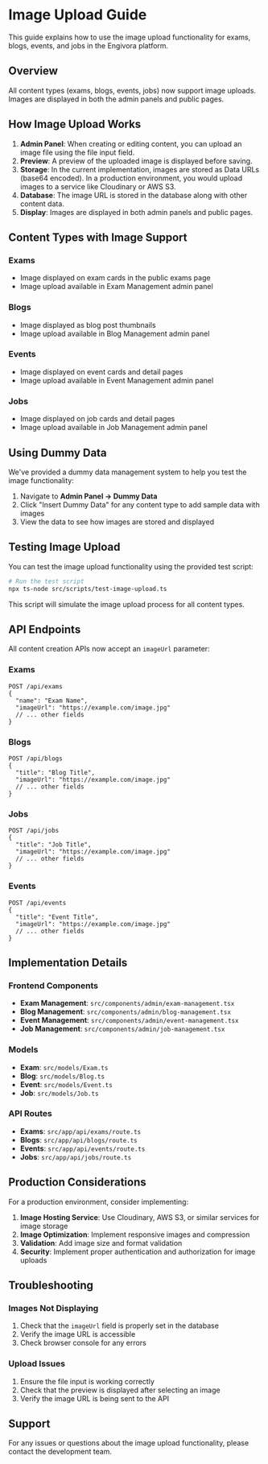 # Image Upload Guide

This guide explains how to use the image upload functionality for exams, blogs, events, and jobs in the Engivora platform.

## Overview

All content types (exams, blogs, events, jobs) now support image uploads. Images are displayed in both the admin panels and public pages.

## How Image Upload Works

1. **Admin Panel**: When creating or editing content, you can upload an image file using the file input field.
2. **Preview**: A preview of the uploaded image is displayed before saving.
3. **Storage**: In the current implementation, images are stored as Data URLs (base64 encoded). In a production environment, you would upload images to a service like Cloudinary or AWS S3.
4. **Database**: The image URL is stored in the database along with other content data.
5. **Display**: Images are displayed in both admin panels and public pages.

## Content Types with Image Support

### Exams
- Image displayed on exam cards in the public exams page
- Image upload available in Exam Management admin panel

### Blogs
- Image displayed as blog post thumbnails
- Image upload available in Blog Management admin panel

### Events
- Image displayed on event cards and detail pages
- Image upload available in Event Management admin panel

### Jobs
- Image displayed on job cards and detail pages
- Image upload available in Job Management admin panel

## Using Dummy Data

We've provided a dummy data management system to help you test the image functionality:

1. Navigate to **Admin Panel → Dummy Data**
2. Click "Insert Dummy Data" for any content type to add sample data with images
3. View the data to see how images are stored and displayed

## Testing Image Upload

You can test the image upload functionality using the provided test script:

```bash
# Run the test script
npx ts-node src/scripts/test-image-upload.ts
```

This script will simulate the image upload process for all content types.

## API Endpoints

All content creation APIs now accept an `imageUrl` parameter:

### Exams
```
POST /api/exams
{
  "name": "Exam Name",
  "imageUrl": "https://example.com/image.jpg"
  // ... other fields
}
```

### Blogs
```
POST /api/blogs
{
  "title": "Blog Title",
  "imageUrl": "https://example.com/image.jpg"
  // ... other fields
}
```

### Jobs
```
POST /api/jobs
{
  "title": "Job Title",
  "imageUrl": "https://example.com/image.jpg"
  // ... other fields
}
```

### Events
```
POST /api/events
{
  "title": "Event Title",
  "imageUrl": "https://example.com/image.jpg"
  // ... other fields
}
```

## Implementation Details

### Frontend Components
- **Exam Management**: `src/components/admin/exam-management.tsx`
- **Blog Management**: `src/components/admin/blog-management.tsx`
- **Event Management**: `src/components/admin/event-management.tsx`
- **Job Management**: `src/components/admin/job-management.tsx`

### Models
- **Exam**: `src/models/Exam.ts`
- **Blog**: `src/models/Blog.ts`
- **Event**: `src/models/Event.ts`
- **Job**: `src/models/Job.ts`

### API Routes
- **Exams**: `src/app/api/exams/route.ts`
- **Blogs**: `src/app/api/blogs/route.ts`
- **Events**: `src/app/api/events/route.ts`
- **Jobs**: `src/app/api/jobs/route.ts`

## Production Considerations

For a production environment, consider implementing:

1. **Image Hosting Service**: Use Cloudinary, AWS S3, or similar services for image storage
2. **Image Optimization**: Implement responsive images and compression
3. **Validation**: Add image size and format validation
4. **Security**: Implement proper authentication and authorization for image uploads

## Troubleshooting

### Images Not Displaying
1. Check that the `imageUrl` field is properly set in the database
2. Verify the image URL is accessible
3. Check browser console for any errors

### Upload Issues
1. Ensure the file input is working correctly
2. Check that the preview is displayed after selecting an image
3. Verify the image URL is being sent to the API

## Support

For any issues or questions about the image upload functionality, please contact the development team.